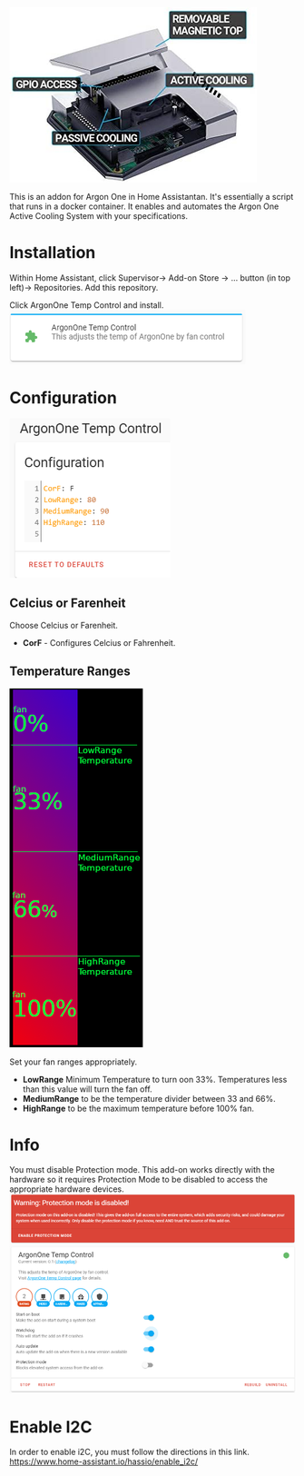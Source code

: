 ![image](gitResources/activecooling.jpg)

This is an addon for Argon One in Home Assistantan.  It's essentially a script that runs in a docker container.  It enables and automates the Argon One Active Cooling System with your specifications.<br>

# Installation
Within Home Assistant, click Supervisor-> Add-on Store -> … button (in top left)-> Repositories. Add this repository. 

Click ArgonOne Temp Control and install.<br>
![image](gitResources/addonSelect.png)

# Configuration
![image](gitResources/Configuration.png)
## Celcius or Farenheit
Choose Celcius or Farenheit.
* **CorF** - Configures Celcius or Fahrenheit.

## Temperature Ranges
![image](gitResources/FanRangeExplaination.png)

Set your fan ranges appropriately. 
* **LowRange** Minimum Temperature to turn oon 33%. Temperatures less than this value will turn the fan off.
* **MediumRange** to be the temperature divider between 33 and 66%.
* **HighRange** to be the maximum temperature before 100% fan.


# Info
You must disable Protection mode.  This add-on works directly with the hardware so it requires Protection Mode to be disabled to access the appropriate hardware devices. <br>
![image](gitResources/protectionMode.png)

# Enable I2C
In order to enable i2C, you must follow the directions in this link. 
https://www.home-assistant.io/hassio/enable_i2c/